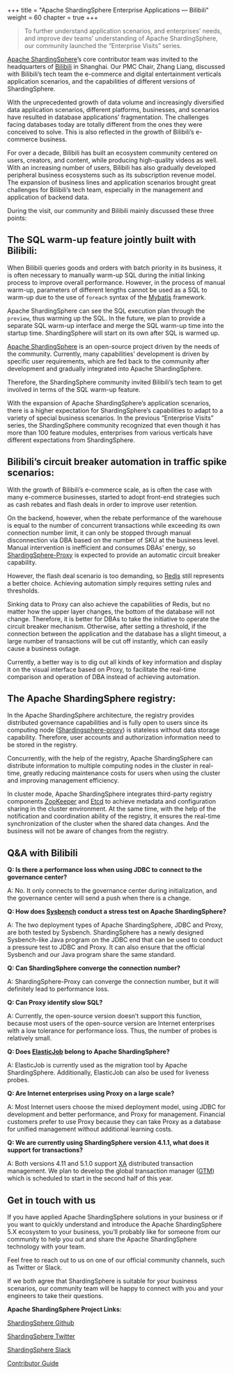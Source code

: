 +++ 
title = "Apache ShardingSphere Enterprise Applications — Bilibili"
weight = 60
chapter = true 
+++

> To further understand application scenarios, and enterprises’ needs, and improve dev teams’ understanding of Apache ShardingSphere, our community launched the “Enterprise Visits”
> series.


[Apache ShardingSphere](https://shardingsphere.apache.org/)’s core contributor team was invited to the headquarters of [Bilibili](https://www.bilibili.com/) in Shanghai. Our PMC Chair, Zhang Liang, discussed with Bilibili’s tech team the e-commerce and digital entertainment verticals application scenarios, and the capabilities of different versions of ShardingSphere.

With the unprecedented growth of data volume and increasingly diversified data application scenarios, different platforms, businesses, and scenarios have resulted in database applications’ fragmentation. The challenges facing databases today are totally different from the ones they were conceived to solve. This is also reflected in the growth of Bilibili’s e-commerce business.

For over a decade, Bilibili has built an ecosystem community centered on users, creators, and content, while producing high-quality videos as well. With an increasing number of users, Bilibili has also gradually developed peripheral business ecosystems such as its subscription revenue model. The expansion of business lines and application scenarios brought great challenges for Bilibili’s tech team, especially in the management and application of backend data.

During the visit, our community and Bilibili mainly discussed these three points:

## The SQL warm-up feature jointly built with Bilibili:
When Bilibili queries goods and orders with batch priority in its business, it is often necessary to manually warm-up SQL during the initial linking process to improve overall performance. However, in the process of manual warm-up, parameters of different lengths cannot be used as a SQL to warm-up due to the use of `foreach` syntax of the [Mybatis](https://mybatis.org/mybatis-3/index.html) framework.

Apache ShardingSphere can see the SQL execution plan through the `preview`, thus warming up the SQL. In the future, we plan to provide a separate SQL warm-up interface and merge the SQL warm-up time into the startup time. ShardingSphere will start on its own after SQL is warmed up.

[Apache ShardingSphere](https://shardingsphere.apache.org/) is an open-source project driven by the needs of the community. Currently, many capabilities’ development is driven by specific user requirements, which are fed back to the community after development and gradually integrated into Apache ShardingSphere.

Therefore, the ShardingSphere community invited Bilibili’s tech team to get involved in terms of the SQL warm-up feature.

With the expansion of Apache ShardingSphere’s application scenarios, there is a higher expectation for ShardingSphere’s capabilities to adapt to a variety of special business scenarios. In the previous “Enterprise Visits” series, the ShardingSphere community recognized that even though it has more than 100 feature modules, enterprises from various verticals have different expectations from ShardingSphere.

## Bilibili’s circuit breaker automation in traffic spike scenarios:

With the growth of Bilibili’s e-commerce scale, as is often the case with many e-commerce businesses, started to adopt front-end strategies such as cash rebates and flash deals in order to improve user retention.

On the backend, however, when the rebate performance of the warehouse is equal to the number of concurrent transactions while exceeding its own connection number limit, it can only be stopped through manual disconnection via DBA based on the number of SKU at the business level. Manual intervention is inefficient and consumes DBAs’ energy, so [ShardingSphere-Proxy](https://shardingsphere.apache.org/document/current/en/quick-start/shardingsphere-proxy-quick-start/) is expected to provide an automatic circuit breaker capability.

However, the flash deal scenario is too demanding, so [Redis](https://redis.io/) still represents a better choice. Achieving automation simply requires setting rules and thresholds.

Sinking data to Proxy can also achieve the capabilities of Redis, but no matter how the upper layer changes, the bottom of the database will not change. Therefore, it is better for DBAs to take the initiative to operate the circuit breaker mechanism. Otherwise, after setting a threshold, if the connection between the application and the database has a slight timeout, a large number of transactions will be cut off instantly, which can easily cause a business outage.

Currently, a better way is to dig out all kinds of key information and display it on the visual interface based on Proxy, to facilitate the real-time comparison and operation of DBA instead of achieving automation.

## The Apache ShardingSphere registry:
In the Apache ShardingSphere architecture, the registry provides distributed governance capabilities and is fully open to users since its computing node ([Shardingsphere-proxy](https://shardingsphere.apache.org/document/current/en/quick-start/shardingsphere-proxy-quick-start/)) is stateless without data storage capability. Therefore, user accounts and authorization information need to be stored in the registry.

Concurrently, with the help of the registry, Apache ShardingSphere can distribute information to multiple computing nodes in the cluster in real-time, greatly reducing maintenance costs for users when using the cluster and improving management efficiency.

In cluster mode, Apache ShardingSphere integrates third-party registry components [ZooKeeper](https://zookeeper.apache.org/) and [Etcd](https://etcd.io/) to achieve metadata and configuration sharing in the cluster environment. At the same time, with the help of the notification and coordination ability of the registry, it ensures the real-time synchronization of the cluster when the shared data changes. And the business will not be aware of changes from the registry.

## Q&A with Bilibili
**Q: Is there a performance loss when using JDBC to connect to the governance center?**

A: No. It only connects to the governance center during initialization, and the governance center will send a push when there is a change.

**Q: How does [Sysbench](https://wiki.gentoo.org/wiki/Sysbench) conduct a stress test on Apache ShardingSphere?**

A: The two deployment types of Apache ShardingSphere, JDBC and Proxy, are both tested by Sysbench. ShardingSphere has a newly designed Sysbench-like Java program on the JDBC end that can be used to conduct a pressure test to JDBC and Proxy. It can also ensure that the official Sysbench and our Java program share the same standard.

**Q: Can ShardingSphere converge the connection number?**

A: ShardingSphere-Proxy can converge the connection number, but it will definitely lead to performance loss.

**Q: Can Proxy identify slow SQL?**

A: Currently, the open-source version doesn’t support this function, because most users of the open-source version are Internet enterprises with a low tolerance for performance loss. Thus, the number of probes is relatively small.

**Q: Does [ElasticJob](https://shardingsphere.apache.org/elasticjob/) belong to Apache ShardingSphere?**

A: ElasticJob is currently used as the migration tool by Apache ShardingSphere. Additionally, ElasticJob can also be used for liveness probes.

**Q: Are Internet enterprises using Proxy on a large scale?**

A: Most Internet users choose the mixed deployment model, using JDBC for development and better performance, and Proxy for management. Financial customers prefer to use Proxy because they can take Proxy as a database for unified management without additional learning costs.

**Q: We are currently using ShardingSphere version 4.1.1, what does it support for transactions?**

A: Both versions 4.11 and 5.1.0 support [XA](https://docs.oracle.com/database/121/TTCDV/xa_dtp.htm#TTCDV327) distributed transaction management. We plan to develop the global transaction manager ([GTM](https://docs.oracle.com/cd/E17276_01/html/programmer_reference/xa_build.html)) which is scheduled to start in the second half of this year.

## Get in touch with us
If you have applied Apache ShardingSphere solutions in your business or if you want to quickly understand and introduce the Apache ShardingSphere 5.X ecosystem to your business, you’ll probably like for someone from our community to help you out and share the Apache ShardingSphere technology with your team.

Feel free to reach out to us on one of our official community channels, such as Twitter or Slack.

If we both agree that ShardingSphere is suitable for your business scenarios, our community team will be happy to connect with you and your engineers to take their questions.

**Apache ShardingSphere Project Links:**

[ShardingSphere Github](https://github.com/apache/shardingsphere/issues?page=1&q=is%3Aopen+is%3Aissue+label%3A%22project%3A+OpenForce+2022%22)

[ShardingSphere Twitter](https://twitter.com/ShardingSphere)

[ShardingSphere Slack](https://join.slack.com/t/apacheshardingsphere/shared_invite/zt-sbdde7ie-SjDqo9~I4rYcR18bq0SYTg)

[Contributor Guide](https://shardingsphere.apache.org/community/cn/contribute/)